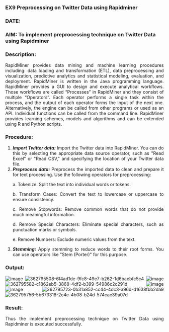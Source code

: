 ### EX9 Preprocessing on Twitter Data using Rapidminer
### DATE: 
### AIM: To implement preprocessing technique on Twitter Data using Rapidminer
### Description: 
<div align = "justify">
RapidMiner provides data mining and machine learning procedures including: data loading and transformation (ETL), data preprocessing and visualization, 
predictive analytics and statistical modeling, evaluation, and deployment. RapidMiner is written in the Java programming language. 
RapidMiner provides a GUI to design and execute analytical workflows. Those workflows are called “Processes” in RapidMiner and they consist of multiple “Operators”. 
Each operator performs a single task within the process, and the output of each operator forms the input of the next one. Alternatively, the engine can be called from 
other programs or used as an API. Individual functions can be called from the command line. 
RapidMiner provides learning schemes, models and algorithms and can be extended using R and Python scripts.

### Procedure:
1) ***Import Twitter data:*** Import the Twitter data into RapidMiner. You can do this by selecting the appropriate
data source operator, such as "Read Excel" or "Read CSV," and specifying the location of your Twitter data
file.
2) ***Preprocess data:*** Preprocess the imported data to clean and prepare it for text processing. Use the following
operators for preprocessing:
    <p>a. Tokenize: Split the text into individual words or tokens.
    <p>b. Transform Cases: Convert the text to lowercase or uppercase to ensure consistency.
    <p>c. Remove Stopwords: Remove common words that do not provide much meaningful information.
    <p>d. Remove Special Characters: Eliminate special characters, such as punctuation marks or symbols.
    <p>e. Remove Numbers: Exclude numeric values from the text.
3) ***Stemming:*** Apply stemming to reduce words to their root forms. You can use operators like "Stem (Porter)"
for this purpose.


### Output:
![image](https://github.com/user-attachments/assets/e8b613a5-9473-4097-85cc-3c5c716599ba)
![362795508-6f4ad1de-9fc8-49e7-b262-1d6baebfc5c4](https://github.com/user-attachments/assets/922bdac3-5a6b-4ba9-9471-6a8b7bd862ac)
![image](https://github.com/user-attachments/assets/132e3f85-bee6-45cc-af3b-6fa89b6c651c)
![362795582-c1862eb5-3868-4df2-b399-54986c2c291d](https://github.com/user-attachments/assets/c50ad390-3bb6-4b37-83b7-3251758d7f3c)
![image](https://github.com/user-attachments/assets/a23f352a-a5b5-4628-9669-19119b19d5ff)
![image](https://github.com/user-attachments/assets/3d211384-c941-416b-9f31-49b300d4f8dd)
![362795723-0b31a852-cc44-4dc3-a96d-d1638fbb2da9](https://github.com/user-attachments/assets/5ebaab6a-1c3a-4e8a-8e08-b3c123cd1023)
![362795756-5b673318-2c4c-4b08-b24d-574cae39a07d](https://github.com/user-attachments/assets/8f0e30be-375c-4b2e-9642-8e30d65fd189)


### Result:
Thus the implement preprocessing technique on Twitter Data using Rapidminer is executed successfully.

